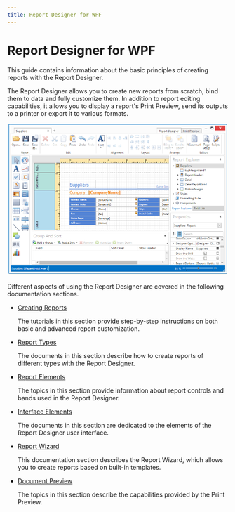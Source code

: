 ```yaml
---
title: Report Designer for WPF
---
```

# Report Designer for WPF
This guide contains information about the basic principles of creating reports with the Report Designer.

The Report Designer allows you to create new reports from scratch, bind them to data and fully customize them. In addition to report editing capabilities, it allows you to display a report's Print Preview, send its outputs to a printer or export it to various formats.

![EndUserReportFDesignerForWPF](../../images/img120311.png)

Different aspects of using the Report Designer are covered in the following documentation sections.
* [Creating Reports](report-designer-for-wpf/creating-reports.md)
	
	The tutorials in this section provide step-by-step instructions on both basic and advanced report customization.
* [Report Types](report-designer-for-wpf/report-types.md)
	
	The documents in this section describe how to create reports of different types with the Report Designer.
* [Report Elements](report-designer-for-wpf/report-elements.md)
	
	The topics in this section provide information about report controls and bands used in the Report Designer.
* [Interface Elements](report-designer-for-wpf/interface-elements.md)
	
	The documents in this section are dedicated to the elements of the Report Designer user interface.
* [Report Wizard](report-designer-for-wpf/report-wizard.md)
	
	This documentation section describes the Report Wizard, which allows you to create reports based on built-in templates.
* [Document Preview](report-designer-for-wpf/document-preview.md)
	
	The topics in this section describe the capabilities provided by the Print Preview.